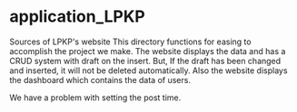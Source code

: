 # application_LPKP
Sources of LPKP's website
This directory functions for easing to accomplish the project we make.
The website displays the data and has a CRUD system with draft on the insert. But, If the draft has been changed and inserted, it will not be deleted automatically.
Also the website displays the dashboard which contains the data of users.

We have a problem with setting the post time.
